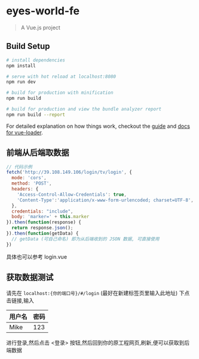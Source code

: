 # eyes-world-fe

> A Vue.js project

## Build Setup

``` bash
# install dependencies
npm install

# serve with hot reload at localhost:8080
npm run dev

# build for production with minification
npm run build

# build for production and view the bundle analyzer report
npm run build --report
```

For detailed explanation on how things work, checkout the [guide](http://vuejs-templates.github.io/webpack/) and [docs for vue-loader](http://vuejs.github.io/vue-loader).

## 前端从后端取数据

```js
// 代码示例
fetch('http://39.108.149.106/login/tv/login', {
  mode: 'cors',
  method: 'POST',
  headers: {
    'Access-Control-Allow-Credentials': true,
    'Content-Type':'application/x-www-form-urlencoded; charset=UTF-8',
  },
  credentials: "include",
  body: 'marker=' + this.marker
}).then(function(response) {
  return response.json();
}).then(function(getData) {
  // getData (可自己命名) 即为从后端收到的 JSON 数据, 可直接使用
})

```

具体也可以参考 login.vue 

## 获取数据测试

请先在 ``` localhost:{你的端口号}/#/login ``` (最好在新建标签页里输入此地址) 下点击链接,输入

| 用户名 | 密码 |
|------|------|
|Mike | 123 |

进行登录,然后点击 <登录> 按钮,然后回到你的原工程网页,刷新,便可以获取到后端数据